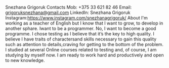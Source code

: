 Snezhana Grigoruk
Contacts
Mob: +375 33 621 82 46
Email: grigoruksnezhana@gmail.com
LinkedIn: Snezhana Grigoruk
Instagram:https://www.instagram.com/snezhanagrigoruk/
About 
I'm working as a teacher of English but I know that I want to grow, to develop in another sphare. Iwant to be a programmer. No, I want to become a good programme. I chose testing as I believe that it’s the key to
high quality. I believe I have traits of charactersand skills necessary to gain this quality such as attention to details,craving for getting to the bottom of the problem. I studied at several Online courses related to testing and, of course, I am
studying by myself now. I am ready to work hard and productively and open to new knowledge.

